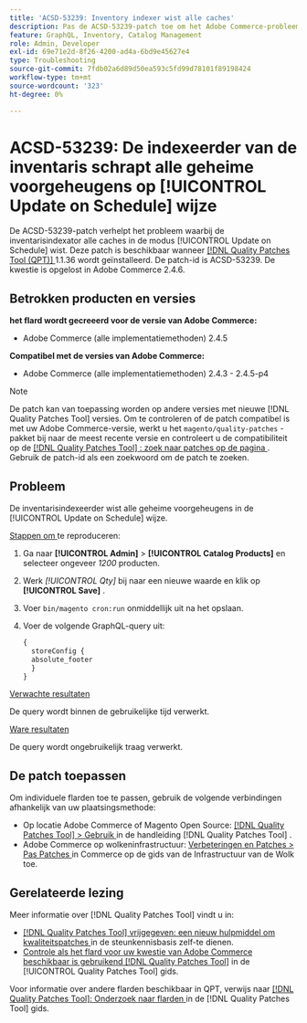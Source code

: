 ```yaml
---
title: 'ACSD-53239: Inventory indexer wist alle caches'
description: Pas de ACSD-53239-patch toe om het Adobe Commerce-probleem op te lossen, waarbij de inventarisindexator alle caches in de modus [!UICONTROL Update on Schedule] wist.
feature: GraphQL, Inventory, Catalog Management
role: Admin, Developer
exl-id: 69e71e2d-8f26-4200-ad4a-6bd9e45627e4
type: Troubleshooting
source-git-commit: 7fdb02a6d89d50ea593c5fd99d78101f89198424
workflow-type: tm+mt
source-wordcount: '323'
ht-degree: 0%

---
```


# ACSD-53239: De indexeerder van de inventaris schrapt alle geheime voorgeheugens op [!UICONTROL Update on Schedule] wijze

De ACSD-53239-patch verhelpt het probleem waarbij de inventarisindexator alle caches in de modus [!UICONTROL Update on Schedule] wist. Deze patch is beschikbaar wanneer [[!DNL Quality Patches Tool (QPT)] ](https://experienceleague.adobe.com/nl/docs/commerce-operations/tools/quality-patches-tool/quality-patches-tool-to-self-serve-quality-patches) 1.1.36 wordt geïnstalleerd. De patch-id is ACSD-53239. De kwestie is opgelost in Adobe Commerce 2.4.6.

## Betrokken producten en versies

**het flard wordt gecreeerd voor de versie van Adobe Commerce:**

* Adobe Commerce (alle implementatiemethoden) 2.4.5

**Compatibel met de versies van Adobe Commerce:**

* Adobe Commerce (alle implementatiemethoden) 2.4.3 - 2.4.5-p4

>[!NOTE]
>
>De patch kan van toepassing worden op andere versies met nieuwe [!DNL Quality Patches Tool] versies. Om te controleren of de patch compatibel is met uw Adobe Commerce-versie, werkt u het `magento/quality-patches` -pakket bij naar de meest recente versie en controleert u de compatibiliteit op de [[!DNL Quality Patches Tool] : zoek naar patches op de pagina ](https://experienceleague.adobe.com/tools/commerce-quality-patches/index.html?lang=nl-NL) . Gebruik de patch-id als een zoekwoord om de patch te zoeken.

## Probleem

De inventarisindexeerder wist alle geheime voorgeheugens in de [!UICONTROL Update on Schedule] wijze.

<u> Stappen om </u> te reproduceren:

1. Ga naar **[!UICONTROL Admin]** > **[!UICONTROL Catalog Products]** en selecteer ongeveer *1200* producten.
2. Werk *[!UICONTROL Qty]* bij naar een nieuwe waarde en klik op **[!UICONTROL Save]** .
3. Voer `bin/magento cron:run` onmiddellijk uit na het opslaan.
4. Voer de volgende GraphQL-query uit:

   ```GraphQL
   {
     storeConfig {
     absolute_footer
     }
   }
   ```

<u> Verwachte resultaten </u>

De query wordt binnen de gebruikelijke tijd verwerkt.

<u> Ware resultaten </u>

De query wordt ongebruikelijk traag verwerkt.

## De patch toepassen

Om individuele flarden toe te passen, gebruik de volgende verbindingen afhankelijk van uw plaatsingsmethode:

* Op locatie Adobe Commerce of Magento Open Source: [[!DNL Quality Patches Tool] > Gebruik ](/help/tools/quality-patches-tool/usage.md) in de handleiding [!DNL Quality Patches Tool] .
* Adobe Commerce op wolkeninfrastructuur: [ Verbeteringen en Patches > Pas Patches ](https://experienceleague.adobe.com/docs/commerce-cloud-service/user-guide/develop/upgrade/apply-patches.html?lang=nl-NL) in Commerce op de gids van de Infrastructuur van de Wolk toe.

## Gerelateerde lezing

Meer informatie over [!DNL Quality Patches Tool] vindt u in:

* [[!DNL Quality Patches Tool]  vrijgegeven: een nieuw hulpmiddel om kwaliteitspatches ](https://experienceleague.adobe.com/nl/docs/commerce-operations/tools/quality-patches-tool/quality-patches-tool-to-self-serve-quality-patches) in de steunkennisbasis zelf-te dienen.
* [ Controle als het flard voor uw kwestie van Adobe Commerce beschikbaar is gebruikend  [!DNL Quality Patches Tool]](/help/tools/quality-patches-tool/patches-available-in-qpt/check-patch-for-magento-issue-with-magento-quality-patches.md) in de [!UICONTROL Quality Patches Tool] gids.


Voor informatie over andere flarden beschikbaar in QPT, verwijs naar [[!DNL Quality Patches Tool]: Onderzoek naar flarden ](https://experienceleague.adobe.com/tools/commerce-quality-patches/index.html?lang=nl-NL) in de [!DNL Quality Patches Tool] gids.
